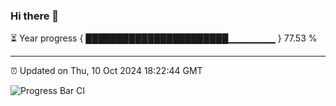 ### Hi there 👋

⏳ Year progress { ███████████████████████▁▁▁▁▁▁▁ } 77.53 %

---

⏰ Updated on Thu, 10 Oct 2024 18:22:44 GMT

![Progress Bar CI](https://github.com/liununu/liununu/workflows/Progress%20Bar%20CI/badge.svg)
